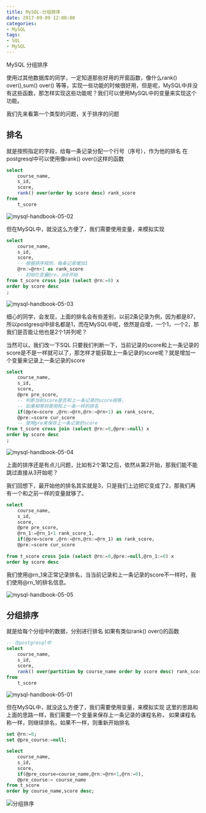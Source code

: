 ```yaml
---
title: MySQL-分组排序
date: 2017-09-09 12:00:00
categories:
- MySQL
tags:
- SQL
- MySQL
---
```

MySQL
分组排序

使用过其他数据库的同学，一定知道那些好用的开窗函数，像什么rank() over(),sum() over() 等等，实现一些功能的时候很好用，但是呢，MySQL中并没有这些函数，那怎样实现这些功能呢？我们可以使用MySQL中的变量来实现这个功能。

我们先来看第一个类型的问题，关于排序的问题

## 排名
就是按照指定的字段，给每一条记录分配一个行号（序号），作为他的排名
在postgresql中可以使用像rank() over()这样的函数
``` sql
select 
    course_name,
    s_id,
    score,
    rank() over(order by score desc) rank_score
from 
    t_score
```
![mysql-handbook-05-02](http://7xl61k.com1.z0.glb.clouddn.com/mysql-handbook-05-02.png-blog.photo)

<!-- more -->

但在MySQL中，就没这么方便了，我们需要使用变量，来模拟实现
``` sql
select 
    course_name,
    s_id,
    score,
    -- 根据排序规则，每条记录增加1
    @rn:=@rn+1 as rank_score
    -- 初始化变量@rn，从0开始
from t_score cross join (select @rn:=0) x
order by score desc
;
```
![mysql-handbook-05-03](http://7xl61k.com1.z0.glb.clouddn.com/mysql-handbook-05-03.png-blog.photo)

细心的同学，会发现，上面的排名会有些差别，以前2条记录为例，因为都是87，所以postgresql中排名都是1，而在MySQL中呢，依然是自增，一个1，一个2，那我们是否能让他也是2个1并列呢？

当然可以，我们改一下SQL
只要我们判断一下，当前记录的score和上一条记录的score是不是一样就可以了，那怎样才能获取上一条记录的score呢？就是增加一个变量来记录上一条记录的score
``` sql
select 
    course_name,
    s_id,
    score,
    @pre pre_score,
    -- 判断当前score是否和上一条记录的score相等，
    -- 如果相等则使用和上一条一样的排名
    if(@pre=score ,@rn:=@rn,@rn:=@rn+1) as rank_score,
    @pre:=score cur_score
    -- 使用pre来保存上一条记录的score
from t_score cross join (select @rn:=0,@pre:=null) x
order by score desc
;
```
![mysql-handbook-05-04](http://7xl61k.com1.z0.glb.clouddn.com/mysql-handbook-05-04.png-blog.photo)

上面的排序还是有点儿问题，比如有2个第1之后，依然从第2开始，那我们能不能跳过直接从3开始呢？

我们回想下，最开始他的排名其实就是3，只是我们上边把它变成了2，那我们再有一个和之前一样的变量就够了。

``` sql
select 
    course_name,
    s_id,
    score,
    @pre pre_score,
    @rn_1:=@rn_1+1 rank_score_1,
    if(@pre=score ,@rn:=@rn,@rn:=@rn_1) as rank_score,
    @pre:=score cur_score
    
from t_score cross join (select @rn:=0,@pre:=null,@rn_1:=0) x
order by score desc
```
我们使用@rn_1来正常记录排名，当当前记录和上一条记录的score不一样时，我们使用@rn_1的排名信息。

![mysql-handbook-05-05](http://7xl61k.com1.z0.glb.clouddn.com/mysql-handbook-05-05.png-blog.photo)


## 分组排序
就是给每个分组中的数据，分别进行排名
如果有类似rank() over()的函数
``` sql
-- 在postgresql中
select 
    course_name,
    s_id,
    score,
    rank() over(partition by course_name order by score desc) rank_score
from 
    t_score
```

![mysql-handbook-05-01](http://7xl61k.com1.z0.glb.clouddn.com/mysql-handbook-05-01.png-blog.photo)

但在MySQL中，就没这么方便了，我们需要使用变量，来模拟实现
这里的思路和上面的思路一样，我们需要一个变量来保存上一条记录的课程名称，
如果课程名称一样，则继续排名，如果不一样，则重新开始排名
``` sql
set @rn:=0;
set @pre_course:=null;

select 
    course_name,
    s_id,
    score,
    if(@pre_course=course_name,@rn:=@rn+1,@rn:=0),
    @pre_course:= course_name 
from t_score 
order by course_name,score desc;
```


![分组排序](http://upload-images.jianshu.io/upload_images/76024-91fb3a9a983c21d5.png?imageMogr2/auto-orient/strip%7CimageView2/2/w/1240)